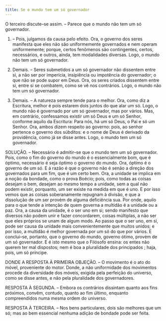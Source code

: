 ```yaml
---
title: Se o mundo tem um só governador
---
```


O terceiro discute–se assim. – Parece que o mundo não tem um só governador.  

1. – Pois, julgamos da causa pelo efeito. Ora, o governo dos seres manifesta que eles não são uniformemente governados e nem operam uniformemente; porque, certos fenômenos são contingentes, certos, necessários, e outros, ainda, tem modalidades diversas. Logo, o mundo não tem um só governador.  

2. Demais. – Seres submetidos a um só governador não dissentem entre si, a não ser por imperícia, insipiência ou impotência do governador; o que não se pode supor em Deus. Ora, os seres criados dissentem entre si, entre si se combatem, como se vê nos contrários. Logo, o mundo não tem um só governador.  

3. Demais. – A natureza sempre tende para o melhor. Ora, como diz a Escritura, melhor é pois estarem dois juntos do que alar um só. Logo, o mundo não é governado por um só governador, mas por vários.  Mas, em contrário, confessamos existir um só Deus e um só Senhor, conforme aquilo da Escritura: Para nós, há um só Deus, o Pai e só um Senhor. Ora, ambos dizem respeito ao governo: pois, ao senhor pertence o governo dos súbditos: e o nome de Deus é derivado da providência, como já se disse antes. Logo, o mundo tem um só governador.  

SOLUÇÃO. – Necessário é admitir–se que o mundo tem um só governador. Pois, como o fim do governo do mundo é o essencialmente bom, que é óptimo, necessário é seja óptimo o governo do mundo. Ora, óptimo é o governo de um só. E á razão é que o governo não é senão a direção dos governados para um fim, que é um certo bem. Ora, a unidade se implica em a noção da bondade, como o prova Boécio; pois, como todas as coisas desejam o bem, desejam ao mesmo tempo a unidade, sem a qual não podem existir, porquanto, um ser existe na medida em que é uno. E por isso vemos que as coisas soberanamente repugnam à divisão, e que a dissolução de um ser provém de alguma deficiência sua. Por onde, aquilo para o que tende a intenção de quem governa a multidão é a unidade ou a paz. Ora, a causa da unidade, é o ser uno em si; sendo manifesto que diversos não podem unir e fazer concordarem, coisas múltiplas, a não ser que eles próprios se unam de algum modo. Ao passo que o ser uno, em si, pode ser causa da unidade mais convenientemente que muitos unidos; e por isso, a multidão é melhor governada por um só do que por vários. E conclui–se, portanto, que o governo do mundo, governo ótimo, provém de um só governador. E é isto mesmo que o Filósofo ensina: os entes não querem ter mal dispostos; nem é boa a pluralidade dos principados ; haja, pois, um só príncipe.  

DONDE A RESPOSTA À PRIMEIRA OBJEÇÃO. – O movimento é o ato do móvel, proveniente do motor. Donde, a não uniformidade dos movimentos procede da diversidade dos móveis, exigida pela perfeição do universo, como se disse antes, e não pela pluralidade dos governadores.  

RESPOSTA À SEGUNDA. – Embora os contrários dissintam quanto aos fins próximos, convêm, contudo, quanto ao fim último, enquanto compreendidos numa mesma ordem do universo.  

RESPOSTA À TERCEIRA. – Nos bens particulares, dois são melhores que um só; mas ao bem essencial nenhuma adição de bondade pode ser feita.